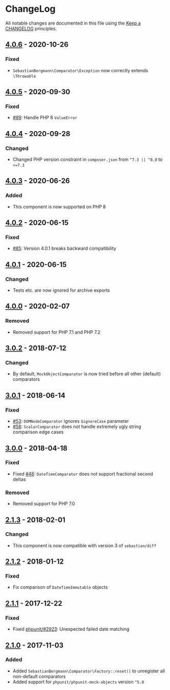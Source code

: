 # ChangeLog

All notable changes are documented in this file using the [Keep a CHANGELOG](http://keepachangelog.com/) principles.

## [4.0.6] - 2020-10-26

### Fixed

* `SebastianBergmann\Comparator\Exception` now correctly extends `\Throwable`

## [4.0.5] - 2020-09-30

### Fixed

* [#89](https://github.com/sebastianbergmann/comparator/pull/89): Handle PHP 8 `ValueError`

## [4.0.4] - 2020-09-28

### Changed

* Changed PHP version constraint in `composer.json` from `^7.3 || ^8.0` to `>=7.3`

## [4.0.3] - 2020-06-26

### Added

* This component is now supported on PHP 8

## [4.0.2] - 2020-06-15

### Fixed

* [#85](https://github.com/sebastianbergmann/comparator/issues/85): Version 4.0.1 breaks backward compatibility

## [4.0.1] - 2020-06-15

### Changed

* Tests etc. are now ignored for archive exports

## [4.0.0] - 2020-02-07

### Removed

* Removed support for PHP 7.1 and PHP 7.2

## [3.0.2] - 2018-07-12

### Changed

* By default, `MockObjectComparator` is now tried before all other (default) comparators

## [3.0.1] - 2018-06-14

### Fixed

* [#53](https://github.com/sebastianbergmann/comparator/pull/53): `DOMNodeComparator` ignores `$ignoreCase` parameter
* [#58](https://github.com/sebastianbergmann/comparator/pull/58): `ScalarComparator` does not handle extremely ugly
  string comparison edge cases

## [3.0.0] - 2018-04-18

### Fixed

* Fixed [#48](https://github.com/sebastianbergmann/comparator/issues/48): `DateTimeComparator` does not support
  fractional second deltas

### Removed

* Removed support for PHP 7.0

## [2.1.3] - 2018-02-01

### Changed

* This component is now compatible with version 3 of `sebastian/diff`

## [2.1.2] - 2018-01-12

### Fixed

* Fix comparison of `DateTimeImmutable` objects

## [2.1.1] - 2017-12-22

### Fixed

* Fixed [phpunit/#2923](https://github.com/sebastianbergmann/phpunit/issues/2923): Unexpected failed date matching

## [2.1.0] - 2017-11-03

### Added

* Added `SebastianBergmann\Comparator\Factory::reset()` to unregister all non-default comparators
* Added support for `phpunit/phpunit-mock-objects` version `^5.0`

[4.0.6]: https://github.com/sebastianbergmann/comparator/compare/4.0.5...4.0.6

[4.0.5]: https://github.com/sebastianbergmann/comparator/compare/4.0.4...4.0.5

[4.0.4]: https://github.com/sebastianbergmann/comparator/compare/4.0.3...4.0.4

[4.0.3]: https://github.com/sebastianbergmann/comparator/compare/4.0.2...4.0.3

[4.0.2]: https://github.com/sebastianbergmann/comparator/compare/4.0.1...4.0.2

[4.0.1]: https://github.com/sebastianbergmann/comparator/compare/4.0.0...4.0.1

[4.0.0]: https://github.com/sebastianbergmann/comparator/compare/3.0.2...4.0.0

[3.0.2]: https://github.com/sebastianbergmann/comparator/compare/3.0.1...3.0.2

[3.0.1]: https://github.com/sebastianbergmann/comparator/compare/3.0.0...3.0.1

[3.0.0]: https://github.com/sebastianbergmann/comparator/compare/2.1.3...3.0.0

[2.1.3]: https://github.com/sebastianbergmann/comparator/compare/2.1.2...2.1.3

[2.1.2]: https://github.com/sebastianbergmann/comparator/compare/2.1.1...2.1.2

[2.1.1]: https://github.com/sebastianbergmann/comparator/compare/2.1.0...2.1.1

[2.1.0]: https://github.com/sebastianbergmann/comparator/compare/2.0.2...2.1.0
